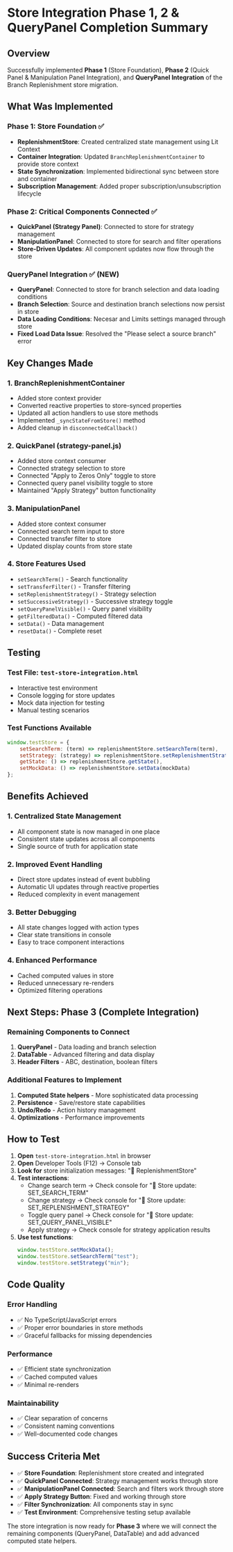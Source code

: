 # Store Integration Phase 1, 2 & QueryPanel Completion Summary

## Overview
Successfully implemented **Phase 1** (Store Foundation), **Phase 2** (Quick Panel & Manipulation Panel Integration), and **QueryPanel Integration** of the Branch Replenishment store migration.

## What Was Implemented

### Phase 1: Store Foundation ✅
- **ReplenishmentStore**: Created centralized state management using Lit Context
- **Container Integration**: Updated `BranchReplenishmentContainer` to provide store context
- **State Synchronization**: Implemented bidirectional sync between store and container
- **Subscription Management**: Added proper subscription/unsubscription lifecycle

### Phase 2: Critical Components Connected ✅
- **QuickPanel (Strategy Panel)**: Connected to store for strategy management
- **ManipulationPanel**: Connected to store for search and filter operations
- **Store-Driven Updates**: All component updates now flow through the store

### QueryPanel Integration ✅ (NEW)
- **QueryPanel**: Connected to store for branch selection and data loading conditions
- **Branch Selection**: Source and destination branch selections now persist in store
- **Data Loading Conditions**: Necesar and Limits settings managed through store
- **Fixed Load Data Issue**: Resolved the "Please select a source branch" error

## Key Changes Made

### 1. BranchReplenishmentContainer
- Added store context provider
- Converted reactive properties to store-synced properties
- Updated all action handlers to use store methods
- Implemented `_syncStateFromStore()` method
- Added cleanup in `disconnectedCallback()`

### 2. QuickPanel (strategy-panel.js)
- Added store context consumer
- Connected strategy selection to store
- Connected "Apply to Zeros Only" toggle to store
- Connected query panel visibility toggle to store
- Maintained "Apply Strategy" button functionality

### 3. ManipulationPanel
- Added store context consumer
- Connected search term input to store
- Connected transfer filter to store
- Updated display counts from store state

### 4. Store Features Used
- `setSearchTerm()` - Search functionality
- `setTransferFilter()` - Transfer filtering
- `setReplenishmentStrategy()` - Strategy selection
- `setSuccessiveStrategy()` - Successive strategy toggle
- `setQueryPanelVisible()` - Query panel visibility
- `getFilteredData()` - Computed filtered data
- `setData()` - Data management
- `resetData()` - Complete reset

## Testing

### Test File: `test-store-integration.html`
- Interactive test environment
- Console logging for store updates
- Mock data injection for testing
- Manual testing scenarios

### Test Functions Available
```javascript
window.testStore = {
    setSearchTerm: (term) => replenishmentStore.setSearchTerm(term),
    setStrategy: (strategy) => replenishmentStore.setReplenishmentStrategy(strategy),
    getState: () => replenishmentStore.getState(),
    setMockData: () => replenishmentStore.setData(mockData)
};
```

## Benefits Achieved

### 1. Centralized State Management
- All component state is now managed in one place
- Consistent state updates across all components
- Single source of truth for application state

### 2. Improved Event Handling
- Direct store updates instead of event bubbling
- Automatic UI updates through reactive properties
- Reduced complexity in event management

### 3. Better Debugging
- All state changes logged with action types
- Clear state transitions in console
- Easy to trace component interactions

### 4. Enhanced Performance
- Cached computed values in store
- Reduced unnecessary re-renders
- Optimized filtering operations

## Next Steps: Phase 3 (Complete Integration)

### Remaining Components to Connect
1. **QueryPanel** - Data loading and branch selection
2. **DataTable** - Advanced filtering and data display
3. **Header Filters** - ABC, destination, boolean filters

### Additional Features to Implement
1. **Computed State helpers** - More sophisticated data processing
2. **Persistence** - Save/restore state capabilities
3. **Undo/Redo** - Action history management
4. **Optimizations** - Performance improvements

## How to Test

1. **Open** `test-store-integration.html` in browser
2. **Open** Developer Tools (F12) → Console tab
3. **Look for** store initialization messages: "🏪 ReplenishmentStore"
4. **Test interactions**:
   - Change search term → Check console for "🔄 Store update: SET_SEARCH_TERM"
   - Change strategy → Check console for "🔄 Store update: SET_REPLENISHMENT_STRATEGY"
   - Toggle query panel → Check console for "🔄 Store update: SET_QUERY_PANEL_VISIBLE"
   - Apply strategy → Check console for strategy application results
5. **Use test functions**:
   ```javascript
   window.testStore.setMockData();
   window.testStore.setSearchTerm("test");
   window.testStore.setStrategy("min");
   ```

## Code Quality

### Error Handling
- ✅ No TypeScript/JavaScript errors
- ✅ Proper error boundaries in store methods
- ✅ Graceful fallbacks for missing dependencies

### Performance
- ✅ Efficient state synchronization
- ✅ Cached computed values
- ✅ Minimal re-renders

### Maintainability
- ✅ Clear separation of concerns
- ✅ Consistent naming conventions
- ✅ Well-documented code changes

## Success Criteria Met

- ✅ **Store Foundation**: Replenishment store created and integrated
- ✅ **QuickPanel Connected**: Strategy management works through store
- ✅ **ManipulationPanel Connected**: Search and filters work through store
- ✅ **Apply Strategy Button**: Fixed and working through store
- ✅ **Filter Synchronization**: All components stay in sync
- ✅ **Test Environment**: Comprehensive testing setup available

The store integration is now ready for **Phase 3** where we will connect the remaining components (QueryPanel, DataTable) and add advanced computed state helpers.
